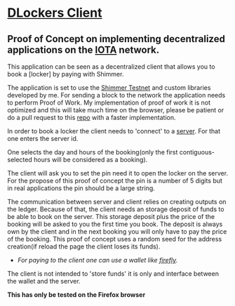 # [DLockers Client](https://eddytheco.github.io/DLockersClient/wasm/)


## Proof of Concept on implementing decentralized applications on the [IOTA](https://www.iota.org/) network.

This application can be seen as a decentralized client that allows you to book a [locker]  by paying with Shimmer.


The application is set to use the [Shimmer Testnet](https://explorer.shimmer.network/testnet/)
and custom libraries developed by me.
For sending a block to the network the application needs to perform Proof of Work.
My implementation of proof of work it is not optimized and this will take much time on the browser, please be patient 
or do a pull request to this [repo](https://github.com/EddyTheCo/Qpow-IOTA) with a faster implementation.

In order to book a locker the client needs to 'connect' to a [server](https://eddytheco.github.io/DLockersClient/wasm/).
For that one enters the server id. 

One selects the day and hours of the booking(only the first contiguous-selected hours will be considered as a booking).

The client will ask you to set the pin need it to open the locker on the server.
For the propose of this proof of concept  the  pin is a number of 5 digits but in real applications the pin should be a
large string.
  

The communication between server and client relies on creating outputs on the ledger.
Because of that, the client needs an storage deposit of funds to be able to book on the server.
This storage deposit plus the price of the booking will be asked to you the first time you book.
The deposit is always own by the client and in the next booking you will only have to pay the price of the booking.
This proof of concept uses a random seed for the address creation(if reload the page the client loses its funds).
* *For paying to the client one can use a wallet like [firefly](https://firefly.iota.org/).*

The client is not intended to 'store funds' it is only and interface between the wallet and the server.

**This has only be tested on the Firefox browser**
